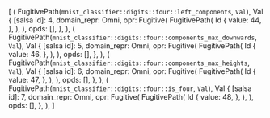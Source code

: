 [
    (
        FugitivePath(`mnist_classifier::digits::four::left_components`, `Val`),
        Val {
            [salsa id]: 4,
            domain_repr: Omni,
            opr: Fugitive(
                FugitivePath(
                    Id {
                        value: 44,
                    },
                ),
            ),
            opds: [],
        },
    ),
    (
        FugitivePath(`mnist_classifier::digits::four::components_max_downwards`, `Val`),
        Val {
            [salsa id]: 5,
            domain_repr: Omni,
            opr: Fugitive(
                FugitivePath(
                    Id {
                        value: 46,
                    },
                ),
            ),
            opds: [],
        },
    ),
    (
        FugitivePath(`mnist_classifier::digits::four::components_max_heights`, `Val`),
        Val {
            [salsa id]: 6,
            domain_repr: Omni,
            opr: Fugitive(
                FugitivePath(
                    Id {
                        value: 47,
                    },
                ),
            ),
            opds: [],
        },
    ),
    (
        FugitivePath(`mnist_classifier::digits::four::is_four`, `Val`),
        Val {
            [salsa id]: 7,
            domain_repr: Omni,
            opr: Fugitive(
                FugitivePath(
                    Id {
                        value: 48,
                    },
                ),
            ),
            opds: [],
        },
    ),
]